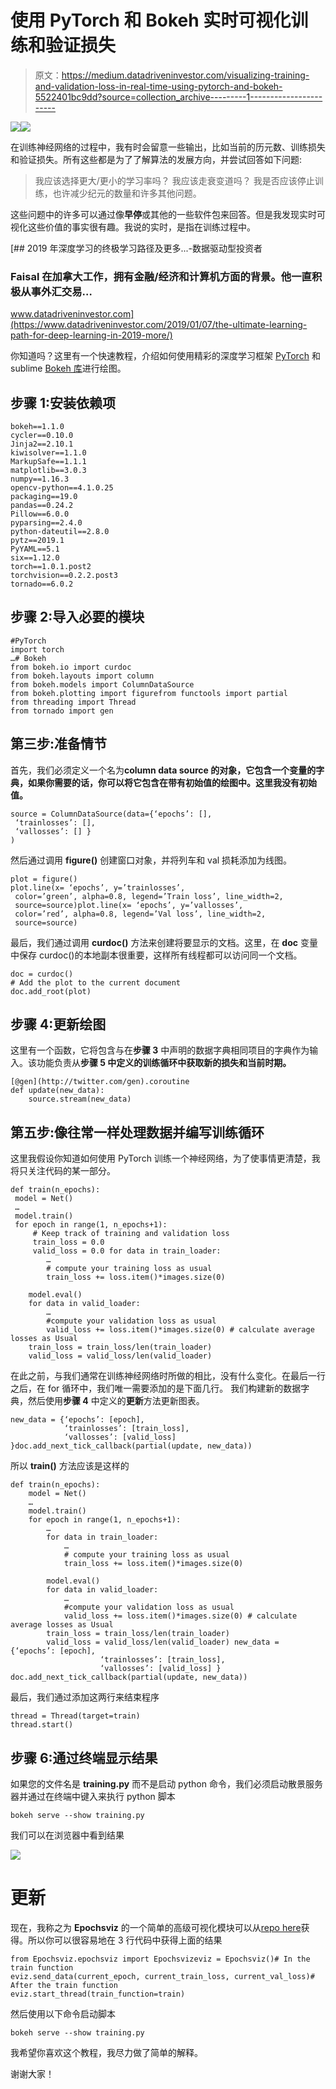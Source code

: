 # 使用 PyTorch 和 Bokeh 实时可视化训练和验证损失

> 原文：<https://medium.datadriveninvestor.com/visualizing-training-and-validation-loss-in-real-time-using-pytorch-and-bokeh-5522401bc9dd?source=collection_archive---------1----------------------->

[![](img/f275d17843f31b51a4307d67d9026463.png)](http://www.track.datadriveninvestor.com/1B9E)![](img/1fc66d58c309ae7ac21d283b75b345d9.png)

在训练神经网络的过程中，我有时会留意一些输出，比如当前的历元数、训练损失和验证损失。所有这些都是为了了解算法的发展方向，并尝试回答如下问题:

> 我应该选择更大/更小的学习率吗？
> 我应该走衰变道吗？
> 我是否应该停止训练，也许减少纪元的数量和许多其他问题。

这些问题中的许多可以通过像**早停**或其他的一些软件包来回答。但是我发现实时可视化这些价值的事实很有趣。我说的实时，是指在训练过程中。

[](https://www.datadriveninvestor.com/2019/01/07/the-ultimate-learning-path-for-deep-learning-in-2019-more/) [## 2019 年深度学习的终极学习路径及更多...-数据驱动型投资者

### Faisal 在加拿大工作，拥有金融/经济和计算机方面的背景。他一直积极从事外汇交易…

www.datadriveninvestor.com](https://www.datadriveninvestor.com/2019/01/07/the-ultimate-learning-path-for-deep-learning-in-2019-more/) 

你知道吗？这里有一个快速教程，介绍如何使用精彩的深度学习框架 [PyTorch](https://pytorch.org) 和 sublime [Bokeh 库](https://bokeh.pydata.org/en/latest/)进行绘图。

## 步骤 1:安装依赖项

```
bokeh==1.1.0
cycler==0.10.0
Jinja2==2.10.1
kiwisolver==1.1.0
MarkupSafe==1.1.1
matplotlib==3.0.3
numpy==1.16.3
opencv-python==4.1.0.25
packaging==19.0
pandas==0.24.2
Pillow==6.0.0
pyparsing==2.4.0
python-dateutil==2.8.0
pytz==2019.1
PyYAML==5.1
six==1.12.0
torch==1.0.1.post2
torchvision==0.2.2.post3
tornado==6.0.2 
```

## 步骤 2:导入必要的模块

```
#PyTorch
import torch
…# Bokeh
from bokeh.io import curdoc
from bokeh.layouts import column
from bokeh.models import ColumnDataSource
from bokeh.plotting import figurefrom functools import partial
from threading import Thread
from tornado import gen
```

## 第三步:准备情节

首先，我们必须定义一个名为**column data source 的对象，它包含一个变量的字典，如果你需要的话，你可以将它包含在带有初始值的绘图中。这里我没有初始值。**

```
source = ColumnDataSource(data={‘epochs’: [],
 ‘trainlosses’: [],
 ‘vallosses’: [] }
)
```

然后通过调用 **figure()** 创建窗口对象，并将列车和 val 损耗添加为线图。

```
plot = figure()
plot.line(x= ‘epochs’, y=’trainlosses’,
 color=’green’, alpha=0.8, legend=’Train loss’, line_width=2,
 source=source)plot.line(x= ‘epochs’, y=’vallosses’,
 color=’red’, alpha=0.8, legend=’Val loss’, line_width=2,
 source=source)
```

最后，我们通过调用 **curdoc()** 方法来创建将要显示的文档。这里，在 **doc** 变量中保存 curdoc()的本地副本很重要，这样所有线程都可以访问同一个文档。

```
doc = curdoc()
# Add the plot to the current document
doc.add_root(plot)
```

## 步骤 4:更新绘图

这里有一个函数，它将包含与在**步骤 3** 中声明的数据字典相同项目的字典作为输入。该功能负责从**步骤 5 中定义的训练循环中获取新的损失和当前时期。**

```
[@gen](http://twitter.com/gen).coroutine
def update(new_data):
    source.stream(new_data)
```

## 第五步:像往常一样处理数据并编写训练循环

这里我假设你知道如何使用 PyTorch 训练一个神经网络，为了使事情更清楚，我将只关注代码的某一部分。

```
def train(n_epochs):
 model = Net()
 … 
 model.train()
 for epoch in range(1, n_epochs+1):
     # Keep track of training and validation loss
     train_loss = 0.0
     valid_loss = 0.0 for data in train_loader:
        …
        # compute your training loss as usual 
        train_loss += loss.item()*images.size(0)

    model.eval()
    for data in valid_loader:
        …
        #compute your validation loss as usual 
        valid_loss += loss.item()*images.size(0) # calculate average losses as Usual
    train_loss = train_loss/len(train_loader)
    valid_loss = valid_loss/len(valid_loader) 
```

在此之前，与我们通常在训练神经网络时所做的相比，没有什么变化。在最后一行之后，在 for 循环中，我们唯一需要添加的是下面几行。
我们构建新的数据字典，然后使用**步骤 4** 中定义的**更新**方法更新图表。

```
new_data = {‘epochs’: [epoch],
            ‘trainlosses’: [train_loss],
            ‘vallosses’: [valid_loss] }doc.add_next_tick_callback(partial(update, new_data))
```

所以 **train()** 方法应该是这样的

```
def train(n_epochs):
    model = Net()
    … 
    model.train()
    for epoch in range(1, n_epochs+1):
        …
        for data in train_loader:
            …
            # compute your training loss as usual 
            train_loss += loss.item()*images.size(0)

        model.eval()
        for data in valid_loader:
            …
            #compute your validation loss as usual 
            valid_loss += loss.item()*images.size(0) # calculate average losses as Usual
        train_loss = train_loss/len(train_loader)
        valid_loss = valid_loss/len(valid_loader) new_data = {‘epochs’: [epoch],
                    ‘trainlosses’: [train_loss],
                    ‘vallosses’: [valid_loss] } doc.add_next_tick_callback(partial(update, new_data))
```

最后，我们通过添加这两行来结束程序

```
thread = Thread(target=train)
thread.start()
```

## 步骤 6:通过终端显示结果

如果您的文件名是 **training.py** 而不是启动 python 命令，我们必须启动散景服务器并通过在终端中键入来执行 python 脚本

```
bokeh serve --show training.py
```

我们可以在浏览器中看到结果

![](img/5d966dd0e5a2f79517569b9919be1371.png)

# 更新

现在，我称之为 **Epochsviz** 的一个简单的高级可视化模块可以从[repo here](https://github.com/Mdhvince/Epochsviz)获得。所以你可以很容易地在 3 行代码中获得上面的结果

```
from Epochsviz.epochsviz import Epochsvizeviz = Epochsviz()# In the train function
eviz.send_data(current_epoch, current_train_loss, current_val_loss)# After the train function
eviz.start_thread(train_function=train)
```

然后使用以下命令启动脚本

```
bokeh serve --show training.py
```

我希望你喜欢这个教程，我尽力做了简单的解释。

谢谢大家！